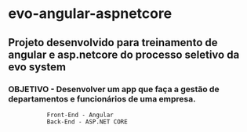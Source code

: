 # evo-angular-aspnetcore

## Projeto desenvolvido para treinamento de angular e asp.netcore do processo seletivo da evo system

### OBJETIVO - Desenvolver um app que faça a gestão de departamentos e funcionários de uma empresa.
               Front-End - Angular
               Back-End - ASP.NET CORE
